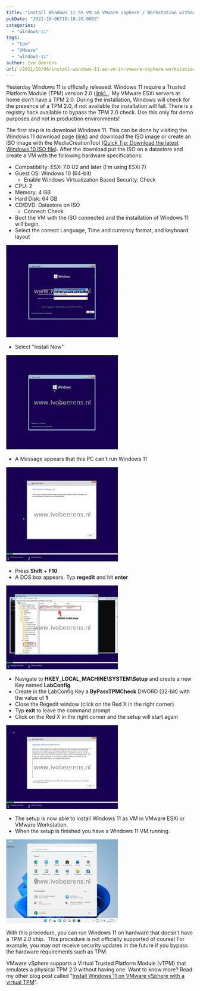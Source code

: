 ```yaml
---
title: "Install Windows 11 as VM on VMware vSphere / Workstation without TPM 2.0"
pubDate: "2021-10-06T10:18:20.000Z"
categories: 
  - "windows-11"
tags: 
  - "tpm"
  - "VMware"
  - "windows-11"
author: Ivo Beerens
url: /2021/10/06/install-windows-11-as-vm-in-vmware-vsphere-workstation-without-tpm-2-0/
---
```


Yesterday Windows 11 is officially released. Windows 11 require a Trusted Platform Module (TPM) version 2.0 ([link). ](https://www.microsoft.com/en-us/windows/windows-11-specifications?r=1). My VMware ESXi servers at home don’t have a TPM 2.0. During the installation, Windows will check for the presence of a TPM 2.0, if not available the installation will fail. There is a registry hack available to bypass the TPM 2.0 check. Use this only for demo purposes and not in production environments!

The first step is to download Windows 11. This can be done by visiting the Windows 11 download page ([link](https://www.microsoft.com/en-us/software-download/windows11)) and download the ISO image or create an ISO image with the MediaCreationTool ([Quick Tip: Download the latest Windows 10 ISO file](https://www.ivobeerens.nl/2021/05/19/quick-tip-download-the-latest-windows-10-iso-file/)). After the download put the ISO on a datastore and create a VM with the following hardware specifications:
  - Compatibility: ESXi 7.0 U2 and later (I'm using ESXi 7)
  - Guest OS: Windows 10 (64-bit)
      - Enable Windows Virtualization Based Security: Check
  - CPU: 2
  - Memory: 4 GB
  - Hard Disk: 64 GB
  - CD/DVD: Datastore on ISO
      - Connect: Check
- Boot the VM with the ISO connected and the installation of Windows 11 will begin.
- Select the correct Language, Time and currency format, and keyboard layout

[![](images/1-300x248.jpg)](images/1.jpg)

- Select "Install Now"

[![](images/2-300x253.jpg)](images/2.jpg)

- A Message appears that this PC can't run Windows 11

[![](images/3-300x253.jpg)](images/3.jpg)

- Press **Shift** + **F10**
- A DOS box appears. Typ **regedit** and hit **enter**

[![](images/5-300x225.jpg)](images/5.jpg)

- Navigate to **HKEY\_LOCAL\_MACHINE\\SYSTEM\\Setup** and create a new Key named **LabConfig**
- Create in the LabConfig Key a **ByPassTPMCheck** DWORD (32-bit) with the value of **1**
- Close the Regedit window (click on the Red X in the right corner)
- Typ **exit** to leave the command prompt
- Click on the Red X in the right corner and the setup will start again

[![](images/6-300x225.jpg)](images/6.jpg)

- The setup is now able to install Windows 11 as VM in VMware ESXi or VMware Workstation.
- When the setup is finished you have a Windows 11 VM running.

[![](images/7-300x225.jpg)](images/7.jpg)

With this procedure, you can run Windows 11 on hardware that doesn't have a TPM 2.0 chip.  This procedure is not officially supported of course! For example, you may not receive security updates in the future if you bypass the hardware requirements such as TPM.

VMware vSphere supports a Virtual Trusted Platform Module (vTPM) that emulates a physical TPM 2.0 without having one. Want to know more? Read my other blog post called "[Install Windows 11 on VMware vSphere with a virtual TPM](https://www.ivobeerens.nl/2021/10/07/install-windows-11-on-VMware-vSphere-with-a-virtual-tpm/)".